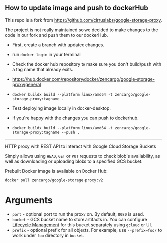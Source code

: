 ## How to update image and push to dockerHub

This repo is a fork from https://github.com/cirruslabs/google-storage-proxy.

The project is not really maintained so we decided to make changes to the code in our fork and push them to our dockerHub.

- First, create a branch with updated changes.

- run `docker login` in your terminal

- Check the docker hub repository to make sure you don't build/push with a tag name that already exits.
- https://hub.docker.com/repository/docker/zencargo/google-storage-proxy/general

- `docker buildx build --platform linux/amd64 -t zencargo/google-storage-proxy:tagname .`

- Test deploying image locally in docker-desktop.

- If you're happy with the changes you can push to dockerhub.

- `docker buildx build --platform linux/amd64 -t zencargo/google-storage-proxy:tagname --push .`

---
HTTP proxy with REST API to interact with Google Cloud Storage Buckets

Simply allows using `HEAD`, `GET` or `PUT` requests to check blob's availability, as well as downloading or uploading
blobs to a specified GCS bucket.

Prebuilt Docker image is available on Docker Hub:

```bash
docker pull zencargo/google-storage-proxy:v2
```

# Arguments

* `port` - optional port to run the proxy on. By default, `8080` is used.
* `bucket` - GCS bucket name to store artifacts in. You can configure [Lifecycle Management](https://cloud.google.com/storage/docs/lifecycle)
   for this bucket separately using `gcloud` or UI.
* `prefix` - optional prefix for all objects. For example, use `--prefix=foo/` to work under `foo` directory in `bucket`.
